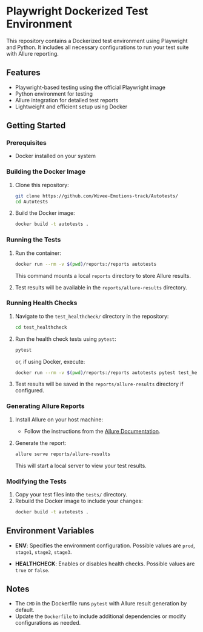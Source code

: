 # Playwright Dockerized Test Environment

This repository contains a Dockerized test environment using Playwright and Python. It includes all necessary configurations to run your test suite with Allure reporting.

## Features

- Playwright-based testing using the official Playwright image
- Python environment for testing
- Allure integration for detailed test reports
- Lightweight and efficient setup using Docker

## Getting Started

### Prerequisites

- Docker installed on your system

### Building the Docker Image

1. Clone this repository:
   ```bash
   git clone https://github.com/Wivee-Emotions-track/Autotests/
   cd Autotests
   ```
2. Build the Docker image:
   ```bash
   docker build -t autotests .
   ```

### Running the Tests

1. Run the container:

   ```bash
   docker run --rm -v $(pwd)/reports:/reports autotests
   ```

   This command mounts a local `reports` directory to store Allure results.

2. Test results will be available in the `reports/allure-results` directory.

### Running Health Checks

1. Navigate to the `test_healthcheck/` directory in the repository:

   ```bash
   cd test_healthcheck
   ```

2. Run the health check tests using `pytest`:

   ```bash
   pytest
   ```

   or, if using Docker, execute:

   ```bash
   docker run --rm -v $(pwd)/reports:/reports autotests pytest test_healthcheck/
   ```

3. Test results will be saved in the `reports/allure-results` directory if configured.

### Generating Allure Reports

1. Install Allure on your host machine:

   - Follow the instructions from the [Allure Documentation](https://docs.qameta.io/allure/).

2. Generate the report:

   ```bash
   allure serve reports/allure-results
   ```

   This will start a local server to view your test results.

### Modifying the Tests

1. Copy your test files into the `tests/` directory.
2. Rebuild the Docker image to include your changes:
   ```bash
   docker build -t autotests .
   ```

## Environment Variables

- **ENV**: Specifies the environment configuration. Possible values are `prod`, `stage1`, `stage2`, `stage3`.

- **HEALTHCHECK**: Enables or disables health checks. Possible values are `true` or `false`.

## Notes

- The `CMD` in the Dockerfile runs `pytest` with Allure result generation by default.
- Update the `Dockerfile` to include additional dependencies or modify configurations as needed.

